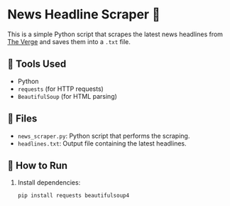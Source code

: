 # News Headline Scraper 📰

This is a simple Python script that scrapes the latest news headlines from [The Verge](https://www.theverge.com/) and saves them into a `.txt` file.

## 🔧 Tools Used
- Python
- `requests` (for HTTP requests)
- `BeautifulSoup` (for HTML parsing)

## 📁 Files
- `news_scraper.py`: Python script that performs the scraping.
- `headlines.txt`: Output file containing the latest headlines.

## 🚀 How to Run
1. Install dependencies:
   ```bash
   pip install requests beautifulsoup4
